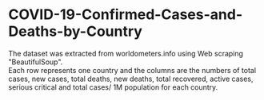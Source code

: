 # COVID-19-Confirmed-Cases-and-Deaths-by-Country

The dataset was extracted from worldometers.info using Web scraping "BeautifulSoup".<br>
Each row represents one country and the columns are the numbers of total cases, new cases, total deaths, new deaths, total recovered, active cases, serious critical and total cases/ 1M population for each country. 

